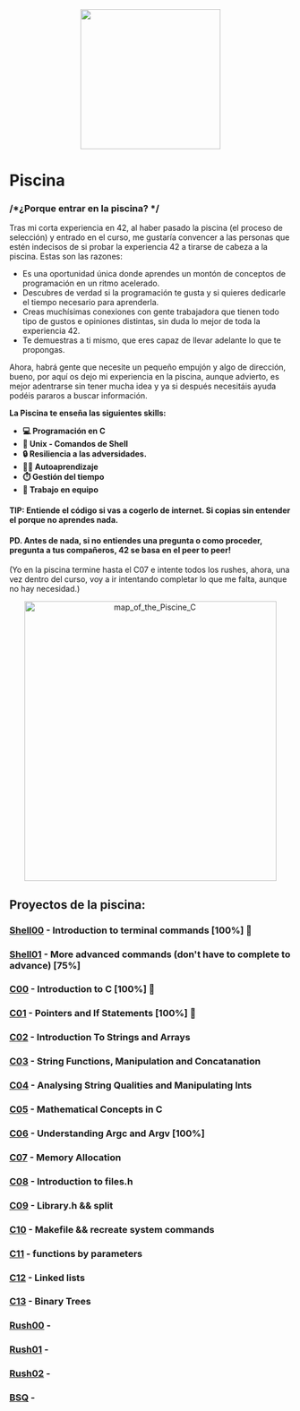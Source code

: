 <div align= "center">
<img src = "https://user-images.githubusercontent.com/114681445/205611972-f2f1201a-c8a9-43b7-8e9a-baf53d8fb399.gif"  width="250">
</div>

# Piscina 

### /*¿Porque entrar en la piscina? */

Tras mi corta experiencia en 42, al haber pasado la piscina (el proceso de selección) y entrado en el curso, me gustaría convencer a las personas que estén indecisos de si probar la experiencia 42 a tirarse de cabeza a la piscina.
Estas son las razones:
- Es una oportunidad única donde aprendes un montón de conceptos de programación en un ritmo acelerado.
- Descubres de verdad si la programación te gusta y si quieres dedicarle el tiempo necesario para aprenderla.
- Creas muchísimas conexiones con gente trabajadora que tienen todo tipo de gustos e opiniones distintas, sin duda lo mejor de toda la experiencia 42.
- Te demuestras a ti mismo, que eres capaz de llevar adelante lo que te propongas.

Ahora, habrá gente que necesite un pequeño empujón y algo de dirección, bueno, por aquí os dejo mi experiencia en la piscina, aunque advierto, es mejor adentrarse sin tener mucha idea y ya si después necesitáis ayuda podéis pararos a buscar información.

**La Piscina te enseña las siguientes skills:**
- **💻 Programación en C**
- **🐧 Unix - Comandos de Shell**
- **🔒 Resiliencia a las adversidades.**
- **👨‍🎓 Autoaprendizaje**
- **⏱️ Gestión del tiempo**
- **💪 Trabajo en equipo**

#### TIP: Entiende el código si vas a cogerlo de internet. Si copias sin entender el porque no aprendes nada.

#### PD. Antes de nada, si no entiendes una pregunta o como proceder, pregunta a tus compañeros, 42 se basa en el peer to peer!

(Yo en la piscina termine hasta el C07 e intente todos los rushes, ahora, una vez dentro del curso, voy a ir intentando completar lo que me falta, aunque no hay necesidad.)
<br>
<div align= "center">
<img width="450" height="500" alt="map_of_the_Piscine_C" src="https://user-images.githubusercontent.com/114681445/205595525-3694de50-b862-4bc3-886b-91fe8b0efe48.png">
</div>

## Proyectos de la piscina: 

### [Shell00](https://github.com/destrada-s/42_School_Todo/tree/main/42piscine/shell00) - Introduction to terminal commands [100%] 💯
### [Shell01](https://github.com/destrada-s/42_School_Todo/tree/main/42piscine/shell00) - More advanced commands (don't have to complete to advance) [75%]
### [C00](https://github.com/destrada-s/42_School_Todo/tree/main/42piscine/c00) - Introduction to C [100%] 💯
### [C01](https://github.com/destrada-s/42_School_Todo/tree/main/42piscine/c01) - Pointers and If Statements [100%] 💯
### [C02](https://github.com/destrada-s/42_School_Todo/tree/main/42piscine/c02) - Introduction To Strings and Arrays
### [C03](https://github.com/destrada-s/42_School_Todo/tree/main/42piscine/c03) - String Functions, Manipulation and Concatanation
### [C04](https://github.com/destrada-s/42_School_Todo/tree/main/42piscine/c04) - Analysing String Qualities and Manipulating Ints
### [C05](https://github.com/destrada-s/42_School_Todo/tree/main/42piscine/c05) - Mathematical Concepts in C
### [C06](https://github.com/destrada-s/42_School_Todo/tree/main/42piscine/c06) - Understanding Argc and Argv [100%]
### [C07](https://github.com/destrada-s/42_School_Todo/tree/main/42piscine/c07) - Memory Allocation
### [C08](https://github.com/destrada-s/42_School_Todo/tree/main/42piscine/c08) - Introduction to files.h
### [C09](https://github.com/destrada-s/42_School_Todo/tree/main/42piscine/c09) - Library.h && split
### [C10](https://github.com/destrada-s/42_School_Todo/tree/main/42piscine/c10) - Makefile && recreate system commands 
### [C11](https://github.com/destrada-s/42_School_Todo/tree/main/42piscine/c11) - functions by parameters
### [C12](https://github.com/destrada-s/42_School_Todo/tree/main/42piscine/c12) - Linked lists 
### [C13](https://github.com/destrada-s/42_School_Todo/tree/main/42piscine/c13) - Binary Trees
### [Rush00](https://github.com/destrada-s/42_School_Todo/tree/main/42piscine/rush00) -
### [Rush01](https://github.com/destrada-s/42_School_Todo/tree/main/42piscine/rush01) -
### [Rush02](https://github.com/destrada-s/42_School_Todo/tree/main/42piscine/rush02) -
### [BSQ](https://github.com/destrada-s/42_School_Todo/tree/main/42piscine/bsq) -
